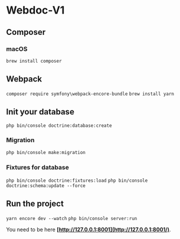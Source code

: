 # Webdoc-V1



## Composer
###  macOS
`brew install composer`

## Webpack
`composer require symfony\webpack-encore-bundle`
`brew install yarn`

## Init your database


`php bin/console doctrine:database:create`

### Migration 
`php bin/console make:migration`

### Fixtures for database
`php bin/console doctrine:fixtures:load`
`php bin/console doctrine:schema:update --force`

## Run the project 
`yarn encore dev --watch`
`php bin/console server:run`

You need to be here **[http://127.0.0.1:8001](http://127.0.0.1:8001/)**.






